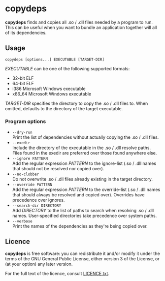 # copydeps

**copydeps** finds and copies all .so / .dll files needed by a program to run.
This can be useful when you want to bundle an application
together will all of its dependencies.

## Usage

```
copydeps [options...] EXECUTABLE [TARGET-DIR]
```

*EXECUTABLE* can be one of the following supported formats:
- 32-bit ELF
- 64-bit ELF
- i386 Microsoft Windows executable
- x86_64 Microsoft Windows executable

*TARGET-DIR* specifies the directory to copy the .so / .dll files to.
When omitted, defaults to the directory of the target executable.

### Program options

- `--dry-run`  
  Print the list of dependencies without actually copying the .so / .dll files.
- `--exedir`  
  Include the directory of the executable in the .so / .dll resolve paths.
  Files found in the exedir are preferred over those found anywhere else.
- `--ignore PATTERN`  
  Add the regular expression *PATTERN* to the ignore-list
  (.so / .dll names that should not be resolved nor copied over).
- `--no-clobber`  
  Do not overwrite .so / .dll files already existing in the target directory.
- `--override PATTERN`  
  Add the regular expression *PATTERN* to the override-list
  (.so / .dll names that should always be resolved and copied over).
  Overrides have precedence over ignores.
- `--search-dir DIRECTORY`  
  Add *DIRECTORY* to the list of paths to search when resolving .so / .dll names.
  User-specified directories take precedence over system paths.
- `--verbose`  
  Print the names of the dependencies as they're being copied over.

## Licence
**copydeps** is free software: you can redistribute it and/or modify it under the terms of the GNU General Public License, either version 3 of the License, or (at your option) any later version.

For the full text of the licence, consult [LICENCE.txt](blob/trunk/LICENCE.txt).
